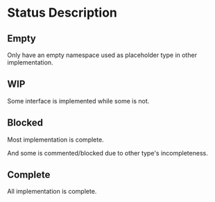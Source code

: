 # Status Description

## Empty

Only have an empty namespace used as placeholder type in other implementation.

## WIP

Some interface is implemented while some is not.

## Blocked

Most implementation is complete.

And some is commented/blocked due to other type's incompleteness.

## Complete

All implementation is complete.
